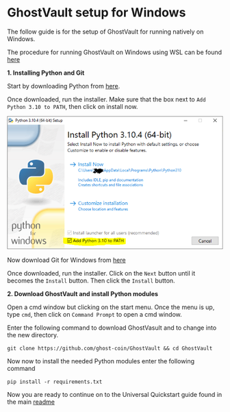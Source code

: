 # GhostVault setup for Windows

The follow guide is for the setup of GhostVault for running natively on Windows.

The procedure for running GhostVault on Windows using WSL can be found [here](https://github.com/bleach86/GhostVault/blob/main/docs/WSL_setup.MD)


**1. Installing Python and Git**

Start by downloading Python from [here](https://www.python.org/ftp/python/3.10.4/python-3.10.4-amd64.exe).

Once downloaded, run the installer. Make sure that the box next to `Add Python 3.10 to PATH`, then click on install now.


![alt text](https://github.com/bleach86/GhostVault/blob/main/assets/python_install_win.PNG?raw=true)


Now download Git for Windows from [here](https://github.com/git-for-windows/git/releases/download/v2.35.2.windows.1/Git-2.35.2-64-bit.exe)

Once downloaded, run the installer. Click on the `Next` button until it becomes the `Install` button. Then click the `Install` button.



**2. Download GhostVault and install Python modules**

Open a cmd window but clicking on the start menu. Once the menu is up, type `cmd`, then click on `Command Prompt` to open a cmd window.

Enter the following command to download GhostVasult and to change into the new directory.

```
git clone https://github.com/ghost-coin/GhostVault && cd GhostVault
```

Now now to install the needed Python modules enter the following command

```
pip install -r requirements.txt
```

Now you are ready to continue on to the Universal Quickstart guide found in the main [readme](https://github.com/ghost-coin/GhostVault)
